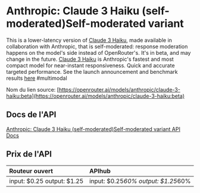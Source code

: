 # Anthropic: Claude 3 Haiku (self-moderated)Self-moderated variant

This is a lower-latency version of [Claude 3 Haiku](/models/anthropic/claude-3-haiku), made available in collaboration with Anthropic, that is self-moderated: response moderation happens on the model's side instead of OpenRouter's. It's in beta, and may change in the future.
[Claude 3 Haiku](/models/anthropic/claude-3-haiku) is Anthropic's fastest and most compact model for
near-instant responsiveness. Quick and accurate targeted performance.
See the launch announcement and benchmark results [here](https://www.anthropic.com/news/claude-3-haiku)
#multimodal

Nom du lien source: [https://openrouter.ai/models/anthropic/claude-3-haiku:beta](https://openrouter.ai/models/anthropic/claude-3-haiku:beta)

## Docs de l'API

[Anthropic: Claude 3 Haiku (self-moderated)Self-moderated variant API Docs](../apis/fr/Anthropic:_Claude_3_Haiku_(self-moderated)Self-moderated_variant.md)

## Prix de l'API

| Routeur ouvert | APIhub |
|:---|:---|
| input: $0.25 output: $1.25 | input: $0.25*60% output: $1.25*60% |
